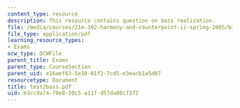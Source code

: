 ```yaml
---
content_type: resource
description: This resource contains question on bass realization.
file: /media/courses/21m-302-harmony-and-counterpoint-ii-spring-2005/b3cc9a7478e820c5a11fd57da80cf372_test2bass.pdf
file_type: application/pdf
learning_resource_types:
- Exams
ocw_type: OCWFile
parent_title: Exams
parent_type: CourseSection
parent_uid: e16aef63-5e10-01f2-7cd5-e3eacb1a5d07
resourcetype: Document
title: test2bass.pdf
uid: b3cc9a74-78e8-20c5-a11f-d57da80cf372
---
```

